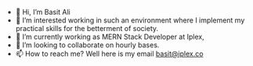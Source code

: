 - 👋 Hi, I’m Basit Ali
- 👀 I’m interested working in such an environment where I implement my practical skills for the betterment of society.
- 🌱 I’m currently working as MERN Stack Developer at Iplex,
- 💞️ I’m looking to collaborate on hourly bases.
- 📫 How to reach me? Well here is my email basit@iplex.co

<!---
basitk41/basitk41 is a ✨ special ✨ repository because its `README.md` (this file) appears on your GitHub profile.
You can click the Preview link to take a look at your changes.
--->
